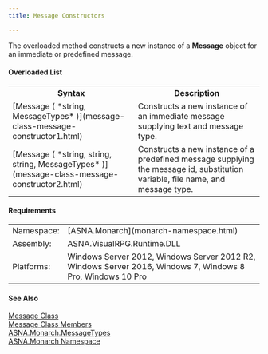 ```yaml
---
title: Message Constructors

---
```


The overloaded method constructs a new instance of a **Message** object for an immediate or predefined message.

#### Overloaded List
<table class="mytable" cellspacing="0" cellpadding="4" width="90%">
          <colgroup>
            <col width="50%" />
            <col width="50%" />
          </colgroup>
          <tr>
            <th>Syntax</th>
            <th>Description</th>
          </tr>
          <tr>
            <td>[Message ( *string, MessageTypes* )](message-class-message-constructor1.html)
            </td>
            <td>Constructs a new instance of
          an immediate message supplying text and message
          type.</td>
          </tr>
          <tr>
            <td>[Message ( *string, string, string, MessageTypes* )](message-class-message-constructor2.html)
            </td>
            <td>Constructs a new instance of
          a predefined message supplying the message id,
          substitution variable, file name, and message type.</td>
          </tr>
</table>

<!-- start -->

#### Requirements
<table class="dttable" cellspacing="0" cellpadding="4" width="60%">
           <colgroup>
            <col width="15%" style="font-weight:bold" />
            <col width="85%" />
          </colgroup>
          <tr>
            <td>Namespace:</td>
            <td>[ASNA.Monarch](monarch-namespace.html)</td>
          </tr>
          <tr>
            <td>Assembly:</td>
            <td>ASNA.VisualRPG.Runtime.DLL</td>
          </tr>
         <tr>
            <td>Platforms:</td>
            <td> Windows Server 2012, Windows Server 2012 R2, Windows Server 2016, Windows 7, Windows 8 Pro, Windows 10 Pro</td>
         </tr>
</table>

<!-- end -->

#### See Also
[Message Class](message-class.html)<br />[Message Class Members](message-class-members.html)<br />[ ASNA.Monarch.MessageTypes](messa-ge-types-enumeration.html)<br />[ASNA.Monarch Namespace](monarch-namespace.html)
